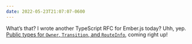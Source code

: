 ```yaml
---
date: 2022-05-23T21:07:07-0600
---
```


What’s that? I wrote another TypeScript <abbr>RFC</abbr> for Ember.js today? Uhh, yep. [Public types for `Owner`, `Transition`, and `RouteInfo`](https://github.com/emberjs/rfcs/pull/821), coming right up!
